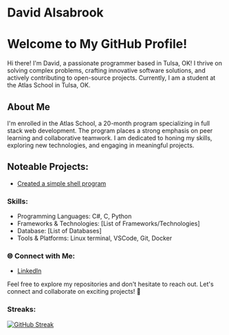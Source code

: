 # David Alsabrook

# Welcome to My GitHub Profile!

Hi there! I'm David, a passionate programmer based in Tulsa, OK! I thrive on solving complex problems, crafting innovative software solutions, and actively contributing to open-source projects. Currently, I am a student at the Atlas School in Tulsa, OK.

## About Me

I'm enrolled in the Atlas School, a 20-month program specializing in full stack web development. The program places a strong emphasis on peer learning and collaborative teamwork. I am dedicated to honing my skills, exploring new technologies, and engaging in meaningful projects.

## Noteable Projects:
- [Created a simple shell program](https://github.com/meddizzle316/holbertonschool-simple_shell)

### Skills:

- Programming Languages: C#, C, Python
- Frameworks & Technologies: [List of Frameworks/Technologies]
- Database: [List of Databases]
- Tools & Platforms: Linux terminal, VSCode, Git, Docker

### 🌐 Connect with Me:

- [LinkedIn](https://www.linkedin.com/in/david-alsabrook/)

Feel free to explore my repositories and don't hesitate to reach out. Let's connect and collaborate on exciting projects! 🚀

### Streaks:
[![GitHub Streak](https://streak-stats.demolab.com?user=DAlsabrook&hide_border=true)](https://git.io/streak-stats)
